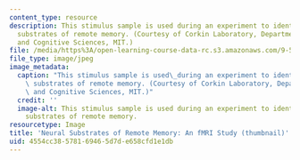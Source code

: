 ```yaml
---
content_type: resource
description: This stimulus sample is used during an experiment to identify the neural
  substrates of remote memory. (Courtesy of Corkin Laboratory, Department of Brain
  and Cognitive Sciences, MIT.)
file: /media/https%3A/open-learning-course-data-rc.s3.amazonaws.com/9-52-a-investigating-the-neural-substrates-of-remote-memory-using-fmri-spring-2003/4554cc38578169465d7de658cfd1e1db_9-52as03-th.jpg
file_type: image/jpeg
image_metadata:
  caption: "This stimulus sample is used\_during an experiment to identify the neural\
    \ substrates of remote memory. (Courtesy of Corkin Laboratory, Department of Brain\
    \ and Cognitive Sciences, MIT.)"
  credit: ''
  image-alt: This stimulus sample is used during an experiment to identify the neural
    substrates of remote memory.
resourcetype: Image
title: 'Neural Substrates of Remote Memory: An fMRI Study (thumbnail)'
uid: 4554cc38-5781-6946-5d7d-e658cfd1e1db
---
```

